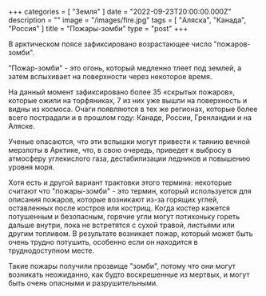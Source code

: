 +++
categories = [ "Земля" ]
date = "2022-09-23T20:00:00.000Z"
description = ""
image = "/images/fire.jpg"
tags = [ "Аляска", "Канада", "Россия" ]
title = "Пожары-зомби"
type = "post"
+++

В арктическом поясе зафиксировано возрастающее число "пожаров-зомби".

"Пожар-зомби" - это огонь, который медленно тлеет под землей, а затем вспыхивает на поверхности через некоторое время.

На данный момент зафиксировано более 35 «скрытых пожаров», которые ожили на торфяниках, 7 из них уже вышли на поверхность и видны из космоса. Очаги появляются в тех же регионах, которые более всего пострадали и в прошлом году: Канаде, России, Гренландии и на Аляске.

Ученые опасаются, что эти вспышки могут привести к таянию вечной мерзлоты в Арктике, что, в свою очередь, приведет к выбросу в атмосферу углекислого газа, дестабилизации ледников и повышению уровня моря.  
  
Хотя есть и другой вариант трактовки этого термина: некоторые считают что "пожары-зомби" - это термин, который используется для описания пожаров, которые возникают из-за горящих углей, оставленных после костров или кострищ. Когда костер кажется потушенным и безопасным, горячие угли могут потихоньку гореть дальше внутри, пока не встретятся с сухой травой, листьями или другим топливом. В результате возникает пожар, который может быть очень трудно потушить, особенно если он находится в труднодоступном месте. 

Такие пожары получили прозвище "зомби", потому что они могут возникать неожиданно, как будто воскрешенные из мертвых, и могут быть очень опасными и разрушительными.
